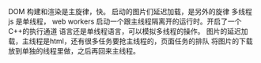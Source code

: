 DOM 构建和渲染是主旋律，快。
启动的图片们延迟加载，是另外的旋律
多线程 
js 是单线程，
    web workers 启动一个跟主线程隔离开的运行时。开启了一个C++的执行通道
    语言还是单线程语言，可以模拟多线程的操作。
    图片的延迟加载，主线程是html，还有很多任务要抢主线程的，页面任务的排队
    将图片的下载放到单独的线程里做，之后再回来主线程。

    
  